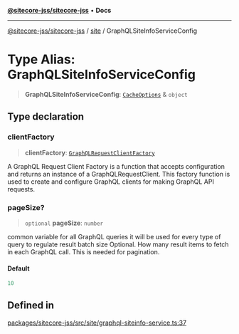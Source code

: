 [**@sitecore-jss/sitecore-jss**](../../README.md) • **Docs**

***

[@sitecore-jss/sitecore-jss](../../README.md) / [site](../README.md) / GraphQLSiteInfoServiceConfig

# Type Alias: GraphQLSiteInfoServiceConfig

> **GraphQLSiteInfoServiceConfig**: [`CacheOptions`](../../index/interfaces/CacheOptions.md) & `object`

## Type declaration

### clientFactory

> **clientFactory**: [`GraphQLRequestClientFactory`](../../index/type-aliases/GraphQLRequestClientFactory.md)

A GraphQL Request Client Factory is a function that accepts configuration and returns an instance of a GraphQLRequestClient.
This factory function is used to create and configure GraphQL clients for making GraphQL API requests.

### pageSize?

> `optional` **pageSize**: `number`

common variable for all GraphQL queries
it will be used for every type of query to regulate result batch size
Optional. How many result items to fetch in each GraphQL call. This is needed for pagination.

#### Default

```ts
10
```

## Defined in

[packages/sitecore-jss/src/site/graphql-siteinfo-service.ts:37](https://github.com/Sitecore/jss/blob/d56062542bc79b861e80260c109b6674c65ef288/packages/sitecore-jss/src/site/graphql-siteinfo-service.ts#L37)
